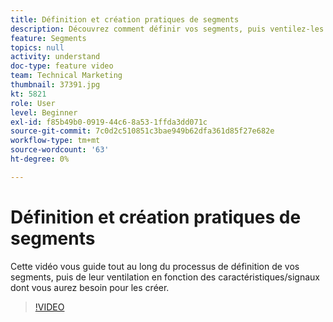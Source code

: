 ```yaml
---
title: Définition et création pratiques de segments
description: Découvrez comment définir vos segments, puis ventilez-les selon les caractéristiques ou les signaux dont vous avez besoin pour les créer.
feature: Segments
topics: null
activity: understand
doc-type: feature video
team: Technical Marketing
thumbnail: 37391.jpg
kt: 5821
role: User
level: Beginner
exl-id: f85b49b0-0919-44c6-8a53-1ffda3dd071c
source-git-commit: 7c0d2c510851c3bae949b62dfa361d85f27e682e
workflow-type: tm+mt
source-wordcount: '63'
ht-degree: 0%

---
```


# Définition et création pratiques de segments

Cette vidéo vous guide tout au long du processus de définition de vos segments, puis de leur ventilation en fonction des caractéristiques/signaux dont vous aurez besoin pour les créer.

>[!VIDEO](https://video.tv.adobe.com/v/37391/?quality=12&learn=on)
